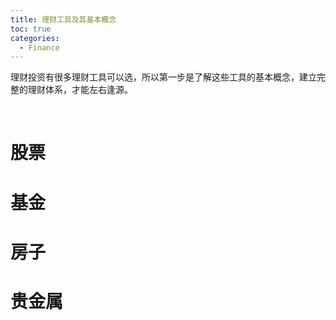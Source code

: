 ```yaml
---
title: 理财工具及其基本概念
toc: true
categories:
  - Finance
---
```


理财投资有很多理财工具可以选，所以第一步是了解这些工具的基本概念，建立完整的理财体系，才能左右逢源。

<!--more-->

<br/>

# 股票


# 基金



# 房子


# 贵金属